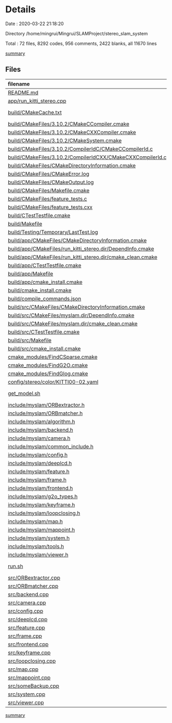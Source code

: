 # Details

Date : 2020-03-22 21:18:20

Directory /home/mingrui/Mingrui/SLAMProject/stereo_slam_system

Total : 72 files,  8292 codes, 956 comments, 2422 blanks, all 11670 lines

[summary](results.md)

## Files
| filename | language | code | comment | blank | total |
| :--- | :--- | ---: | ---: | ---: | ---: |
| [README.md](/README.md) | Markdown | 21 | 0 | 17 | 38 |
| [app/run_kitti_stereo.cpp](/app/run_kitti_stereo.cpp) | C++ | 88 | 7 | 32 | 127 |
| [build/CMakeCache.txt](/build/CMakeCache.txt) | CMake Cache | 562 | 0 | 144 | 706 |
| [build/CMakeFiles/3.10.2/CMakeCCompiler.cmake](/build/CMakeFiles/3.10.2/CMakeCCompiler.cmake) | CMake | 57 | 0 | 17 | 74 |
| [build/CMakeFiles/3.10.2/CMakeCXXCompiler.cmake](/build/CMakeFiles/3.10.2/CMakeCXXCompiler.cmake) | CMake | 59 | 0 | 17 | 76 |
| [build/CMakeFiles/3.10.2/CMakeSystem.cmake](/build/CMakeFiles/3.10.2/CMakeSystem.cmake) | CMake | 10 | 0 | 6 | 16 |
| [build/CMakeFiles/3.10.2/CompilerIdC/CMakeCCompilerId.c](/build/CMakeFiles/3.10.2/CompilerIdC/CMakeCCompilerId.c) | C | 449 | 51 | 99 | 599 |
| [build/CMakeFiles/3.10.2/CompilerIdCXX/CMakeCXXCompilerId.cpp](/build/CMakeFiles/3.10.2/CompilerIdCXX/CMakeCXXCompilerId.cpp) | C++ | 427 | 53 | 97 | 577 |
| [build/CMakeFiles/CMakeDirectoryInformation.cmake](/build/CMakeFiles/CMakeDirectoryInformation.cmake) | CMake | 12 | 0 | 5 | 17 |
| [build/CMakeFiles/CMakeError.log](/build/CMakeFiles/CMakeError.log) | Log | 48 | 0 | 8 | 56 |
| [build/CMakeFiles/CMakeOutput.log](/build/CMakeFiles/CMakeOutput.log) | Log | 594 | 0 | 68 | 662 |
| [build/CMakeFiles/Makefile.cmake](/build/CMakeFiles/Makefile.cmake) | CMake | 75 | 0 | 6 | 81 |
| [build/CMakeFiles/feature_tests.c](/build/CMakeFiles/feature_tests.c) | C | 31 | 0 | 4 | 35 |
| [build/CMakeFiles/feature_tests.cxx](/build/CMakeFiles/feature_tests.cxx) | C++ | 402 | 0 | 4 | 406 |
| [build/CTestTestfile.cmake](/build/CTestTestfile.cmake) | CMake | 8 | 0 | 1 | 9 |
| [build/Makefile](/build/Makefile) | Makefile | 78 | 46 | 51 | 175 |
| [build/Testing/Temporary/LastTest.log](/build/Testing/Temporary/LastTest.log) | Log | 3 | 0 | 1 | 4 |
| [build/app/CMakeFiles/CMakeDirectoryInformation.cmake](/build/app/CMakeFiles/CMakeDirectoryInformation.cmake) | CMake | 12 | 0 | 5 | 17 |
| [build/app/CMakeFiles/run_kitti_stereo.dir/DependInfo.cmake](/build/app/CMakeFiles/run_kitti_stereo.dir/DependInfo.cmake) | CMake | 31 | 0 | 5 | 36 |
| [build/app/CMakeFiles/run_kitti_stereo.dir/cmake_clean.cmake](/build/app/CMakeFiles/run_kitti_stereo.dir/cmake_clean.cmake) | CMake | 9 | 0 | 2 | 11 |
| [build/app/CTestTestfile.cmake](/build/app/CTestTestfile.cmake) | CMake | 6 | 0 | 1 | 7 |
| [build/app/Makefile](/build/app/Makefile) | Makefile | 91 | 44 | 58 | 193 |
| [build/app/cmake_install.cmake](/build/app/cmake_install.cmake) | CMake | 33 | 0 | 7 | 40 |
| [build/cmake_install.cmake](/build/cmake_install.cmake) | CMake | 47 | 0 | 10 | 57 |
| [build/compile_commands.json](/build/compile_commands.json) | JSON | 77 | 0 | 0 | 77 |
| [build/src/CMakeFiles/CMakeDirectoryInformation.cmake](/build/src/CMakeFiles/CMakeDirectoryInformation.cmake) | CMake | 12 | 0 | 5 | 17 |
| [build/src/CMakeFiles/myslam.dir/DependInfo.cmake](/build/src/CMakeFiles/myslam.dir/DependInfo.cmake) | CMake | 43 | 0 | 5 | 48 |
| [build/src/CMakeFiles/myslam.dir/cmake_clean.cmake](/build/src/CMakeFiles/myslam.dir/cmake_clean.cmake) | CMake | 22 | 0 | 2 | 24 |
| [build/src/CTestTestfile.cmake](/build/src/CTestTestfile.cmake) | CMake | 6 | 0 | 1 | 7 |
| [build/src/Makefile](/build/src/Makefile) | Makefile | 325 | 83 | 175 | 583 |
| [build/src/cmake_install.cmake](/build/src/cmake_install.cmake) | CMake | 33 | 0 | 7 | 40 |
| [cmake_modules/FindCSparse.cmake](/cmake_modules/FindCSparse.cmake) | CMake | 25 | 0 | 3 | 28 |
| [cmake_modules/FindG2O.cmake](/cmake_modules/FindG2O.cmake) | CMake | 98 | 0 | 16 | 114 |
| [cmake_modules/FindGlog.cmake](/cmake_modules/FindGlog.cmake) | CMake | 192 | 0 | 18 | 210 |
| [config/stereo/color/KITTI00-02.yaml](/config/stereo/color/KITTI00-02.yaml) | YAML | 33 | 24 | 23 | 80 |
| [get_model.sh](/get_model.sh) | Shell Script | 16 | 4 | 9 | 29 |
| [include/myslam/ORBextractor.h](/include/myslam/ORBextractor.h) | C++ | 74 | 27 | 37 | 138 |
| [include/myslam/ORBmatcher.h](/include/myslam/ORBmatcher.h) | C++ | 40 | 38 | 30 | 108 |
| [include/myslam/algorithm.h](/include/myslam/algorithm.h) | C++ | 105 | 9 | 25 | 139 |
| [include/myslam/backend.h](/include/myslam/backend.h) | C++ | 54 | 3 | 37 | 94 |
| [include/myslam/camera.h](/include/myslam/camera.h) | C++ | 31 | 0 | 16 | 47 |
| [include/myslam/common_include.h](/include/myslam/common_include.h) | C++ | 94 | 10 | 17 | 121 |
| [include/myslam/config.h](/include/myslam/config.h) | C++ | 19 | 2 | 12 | 33 |
| [include/myslam/deeplcd.h](/include/myslam/deeplcd.h) | C++ | 30 | 5 | 21 | 56 |
| [include/myslam/feature.h](/include/myslam/feature.h) | C++ | 23 | 8 | 17 | 48 |
| [include/myslam/frame.h](/include/myslam/frame.h) | C++ | 25 | 2 | 24 | 51 |
| [include/myslam/frontend.h](/include/myslam/frontend.h) | C++ | 64 | 20 | 44 | 128 |
| [include/myslam/g2o_types.h](/include/myslam/g2o_types.h) | C++ | 117 | 7 | 29 | 153 |
| [include/myslam/keyframe.h](/include/myslam/keyframe.h) | C++ | 31 | 3 | 24 | 58 |
| [include/myslam/loopclosing.h](/include/myslam/loopclosing.h) | C++ | 57 | 3 | 56 | 116 |
| [include/myslam/map.h](/include/myslam/map.h) | C++ | 33 | 5 | 26 | 64 |
| [include/myslam/mappoint.h](/include/myslam/mappoint.h) | C++ | 34 | 4 | 34 | 72 |
| [include/myslam/system.h](/include/myslam/system.h) | C++ | 35 | 4 | 21 | 60 |
| [include/myslam/tools.h](/include/myslam/tools.h) | C++ | 77 | 73 | 24 | 174 |
| [include/myslam/viewer.h](/include/myslam/viewer.h) | C++ | 50 | 3 | 40 | 93 |
| [run.sh](/run.sh) | Shell Script | 1 | 0 | 1 | 2 |
| [src/ORBextractor.cpp](/src/ORBextractor.cpp) | C++ | 853 | 92 | 142 | 1,087 |
| [src/ORBmatcher.cpp](/src/ORBmatcher.cpp) | C++ | 1,197 | 104 | 371 | 1,672 |
| [src/backend.cpp](/src/backend.cpp) | C++ | 162 | 23 | 44 | 229 |
| [src/camera.cpp](/src/camera.cpp) | C++ | 25 | 0 | 10 | 35 |
| [src/config.cpp](/src/config.cpp) | C++ | 21 | 0 | 5 | 26 |
| [src/deeplcd.cpp](/src/deeplcd.cpp) | C++ | 64 | 6 | 33 | 103 |
| [src/feature.cpp](/src/feature.cpp) | C++ | 7 | 4 | 13 | 24 |
| [src/frame.cpp](/src/frame.cpp) | C++ | 18 | 4 | 9 | 31 |
| [src/frontend.cpp](/src/frontend.cpp) | C++ | 305 | 93 | 89 | 487 |
| [src/keyframe.cpp](/src/keyframe.cpp) | C++ | 44 | 9 | 33 | 86 |
| [src/loopclosing.cpp](/src/loopclosing.cpp) | C++ | 140 | 39 | 61 | 240 |
| [src/map.cpp](/src/map.cpp) | C++ | 89 | 10 | 32 | 131 |
| [src/mappoint.cpp](/src/mappoint.cpp) | C++ | 32 | 5 | 12 | 49 |
| [src/someBackup.cpp](/src/someBackup.cpp) | C++ | 46 | 6 | 8 | 60 |
| [src/system.cpp](/src/system.cpp) | C++ | 73 | 9 | 32 | 114 |
| [src/viewer.cpp](/src/viewer.cpp) | C++ | 187 | 14 | 64 | 265 |

[summary](results.md)